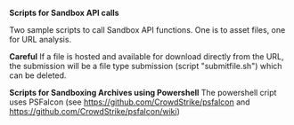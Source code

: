 **Scripts for Sandbox API calls**

Two sample scripts to call Sandbox API functions.
One is to asset files, one for URL analysis.

**Careful**
If a file is hosted and available for download directly from the URL, the submission will be a file type submission (script "submitfile.sh") which can be deleted.

**Scripts for Sandboxing Archives using Powershell**
The powershell cript uses PSFalcon (see https://github.com/CrowdStrike/psfalcon and https://github.com/CrowdStrike/psfalcon/wiki)
